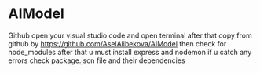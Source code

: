 # AIModel
Github open your visual studio code and open terminal after that copy from github by https://github.com/AselAlibekova/AIModel then check for node_modules after that u must install express and nodemon if u catch any errors check package.json file and their dependencies
